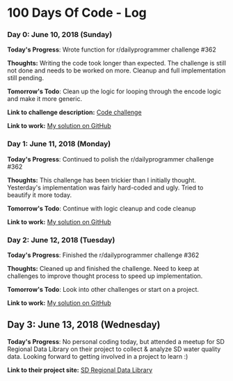 # 100 Days Of Code - Log

### Day 0: June 10, 2018 (Sunday)

**Today's Progress**: Wrote function for r/dailyprogrammer challenge \#362

**Thoughts:** Writing the code took longer than expected. The challenge is still not done and needs to be worked on more. Cleanup and full implementation still pending.

**Tomorrow's Todo**: Clean up the logic for looping through the encode logic and make it more generic.

**Link to challenge description:** [Code challenge](https://www.reddit.com/r/dailyprogrammer/comments/8n8tog/20180530_challenge_362_intermediate_route/)

**Link to work:** [My solution on GitHub](https://github.com/azaleax/dailyprogrammer-challenges/tree/master/challenge-362-route-cipher)


### Day 1: June 11, 2018 (Monday)

**Today's Progress**: Continued to polish the r/dailyprogrammer challenge \#362

**Thoughts:** This challenge has been trickier than I initially thought. Yesterday's implementation was fairly hard-coded and ugly. Tried to beautify it more today.

**Tomorrow's Todo**: Continue with logic cleanup and code cleanup

**Link to work:** [My solution on GitHub](https://github.com/azaleax/dailyprogrammer-challenges/tree/master/challenge-362-route-cipher)


### Day 2: June 12, 2018 (Tuesday)

**Today's Progress**: Finished the r/dailyprogrammer challenge \#362

**Thoughts:** Cleaned up and finished the challenge. Need to keep at challenges to improve thought process to speed up implementation.

**Tomorrow's Todo**: Look into other challenges or start on a project.

**Link to work:** [My solution on GitHub](https://github.com/azaleax/dailyprogrammer-challenges/tree/master/challenge-362-route-cipher)


## Day 3: June 13, 2018 (Wednesday)

**Today's Progress**: No personal coding today, but attended a meetup for SD Regional Data Library on their project to collect & analyze SD water quality data. Looking forward to getting involved in a project to learn :)

**Link to their project site:** [SD Regional Data Library](https://www.sandiegodata.org/)